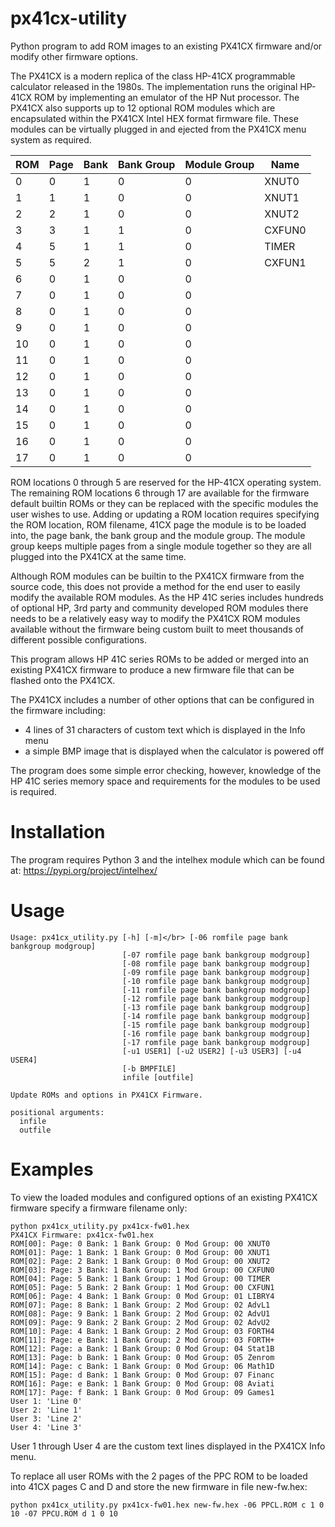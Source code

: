 # px41cx-utility
Python program to add ROM images to an existing PX41CX firmware and/or modify other firmware options.

The PX41CX is a modern replica of the class HP-41CX programmable calculator released in the 1980s. The implementation runs the original
HP-41CX ROM by implementing an emulator of the HP Nut processor. The PX41CX also supports up to 12 optional ROM modules which are encapsulated within
the PX41CX Intel HEX format firmware file. These modules can be virtually plugged in and ejected from the PX41CX menu system as required.

| ROM         | Page        | Bank     | Bank Group | Module Group | Name   |
|-------------|-------------|----------|------------|--------------|--------|
| 0           | 0           | 1        | 0          | 0            | XNUT0  |
| 1           | 1           | 1        | 0          | 0            | XNUT1  |
| 2           | 2           | 1        | 0          | 0            | XNUT2  |
| 3           | 3           | 1        | 1          | 0            | CXFUN0 |
| 4           | 5           | 1        | 1          | 0            | TIMER  |
| 5           | 5           | 2        | 1          | 0            | CXFUN1 |
| 6           | 0           | 1        | 0          | 0            |   |
| 7           | 0           | 1        | 0          | 0            |   |
| 8           | 0           | 1        | 0          | 0            |   |
| 9           | 0           | 1        | 0          | 0            |   |
| 10          | 0           | 1        | 0          | 0            |   |
| 11          | 0           | 1        | 0          | 0            |   |
| 12          | 0           | 1        | 0          | 0            |   |
| 13          | 0           | 1        | 0          | 0            |   |
| 14          | 0           | 1        | 0          | 0            |   |
| 15          | 0           | 1        | 0          | 0            |   |
| 16          | 0           | 1        | 0          | 0            |   |
| 17          | 0           | 1        | 0          | 0            |   |

ROM locations 0 through 5 are reserved for the HP-41CX operating system. The remaining ROM locations 6 through 17 are available for the firmware default builtin ROMs or they can be replaced with the specific modules the user wishes to use. Adding or updating a ROM location requires specifying the ROM location, ROM filename, 41CX page the module is to be loaded into, the page bank, the bank group and the module group. The module group keeps multiple pages 
from a single module together so they are all plugged into the PX41CX at the same time.

Although ROM modules can be builtin to the PX41CX firmware from the source code, this does not provide a method for the end user to easily modify the available ROM modules. As the HP 41C series includes hundreds of optional HP, 3rd party and community developed ROM modules there needs to be a relatively easy way to modify the PX41CX ROM modules available without the firmware being custom built to meet thousands of different possible configurations.

This program allows HP 41C series ROMs to be added or merged into an existing PX41CX firmware to produce a new firmware file that can be flashed onto the PX41CX.

The PX41CX includes a number of other options that can be configured in the firmware including:
- 4 lines of 31 characters of custom text which is displayed in the Info menu
- a simple BMP image that is displayed when the calculator is powered off

The program does some simple error checking, however, knowledge of the HP 41C series memory space and requirements for the modules to be used is required.

# Installation
The program requires Python 3 and the intelhex module which can be found at: https://pypi.org/project/intelhex/
# Usage
```
Usage: px41cx_utility.py [-h] [-m]</br> [-06 romfile page bank bankgroup modgroup]
                         [-07 romfile page bank bankgroup modgroup]
                         [-08 romfile page bank bankgroup modgroup]
                         [-09 romfile page bank bankgroup modgroup]
                         [-10 romfile page bank bankgroup modgroup]
                         [-11 romfile page bank bankgroup modgroup]
                         [-12 romfile page bank bankgroup modgroup]
                         [-13 romfile page bank bankgroup modgroup]
                         [-14 romfile page bank bankgroup modgroup]
                         [-15 romfile page bank bankgroup modgroup]
                         [-16 romfile page bank bankgroup modgroup]
                         [-17 romfile page bank bankgroup modgroup]
                         [-u1 USER1] [-u2 USER2] [-u3 USER3] [-u4 USER4]
                         [-b BMPFILE]
                         infile [outfile]

Update ROMs and options in PX41CX Firmware.

positional arguments:
  infile
  outfile
```
# Examples
To view the loaded modules and configured options of an existing PX41CX firmware specify a firmware filename only:
```
python px41cx_utility.py px41cx-fw01.hex 
PX41CX Firmware: px41cx-fw01.hex
ROM[00]: Page: 0 Bank: 1 Bank Group: 0 Mod Group: 00 XNUT0 
ROM[01]: Page: 1 Bank: 1 Bank Group: 0 Mod Group: 00 XNUT1 
ROM[02]: Page: 2 Bank: 1 Bank Group: 0 Mod Group: 00 XNUT2 
ROM[03]: Page: 3 Bank: 1 Bank Group: 1 Mod Group: 00 CXFUN0
ROM[04]: Page: 5 Bank: 1 Bank Group: 1 Mod Group: 00 TIMER 
ROM[05]: Page: 5 Bank: 2 Bank Group: 1 Mod Group: 00 CXFUN1
ROM[06]: Page: 4 Bank: 1 Bank Group: 0 Mod Group: 01 LIBRY4
ROM[07]: Page: 8 Bank: 1 Bank Group: 2 Mod Group: 02 AdvL1 
ROM[08]: Page: 9 Bank: 1 Bank Group: 2 Mod Group: 02 AdvU1 
ROM[09]: Page: 9 Bank: 2 Bank Group: 2 Mod Group: 02 AdvU2 
ROM[10]: Page: 4 Bank: 1 Bank Group: 2 Mod Group: 03 FORTH4
ROM[11]: Page: e Bank: 1 Bank Group: 2 Mod Group: 03 FORTH+
ROM[12]: Page: a Bank: 1 Bank Group: 0 Mod Group: 04 Stat1B
ROM[13]: Page: b Bank: 1 Bank Group: 0 Mod Group: 05 Zenrom
ROM[14]: Page: c Bank: 1 Bank Group: 0 Mod Group: 06 Math1D
ROM[15]: Page: d Bank: 1 Bank Group: 0 Mod Group: 07 Financ
ROM[16]: Page: e Bank: 1 Bank Group: 0 Mod Group: 08 Aviati
ROM[17]: Page: f Bank: 1 Bank Group: 0 Mod Group: 09 Games1
User 1: 'Line 0'
User 2: 'Line 1'
User 3: 'Line 2'
User 4: 'Line 3'
```
User 1 through User 4 are the custom text lines displayed in the PX41CX Info menu.

To replace all user ROMs with the 2 pages of the PPC ROM to be loaded into 41CX pages C and D and store the new firmware in file new-fw.hex:
```
python px41cx_utility.py px41cx-fw01.hex new-fw.hex -06 PPCL.ROM c 1 0 10 -07 PPCU.ROM d 1 0 10
```
